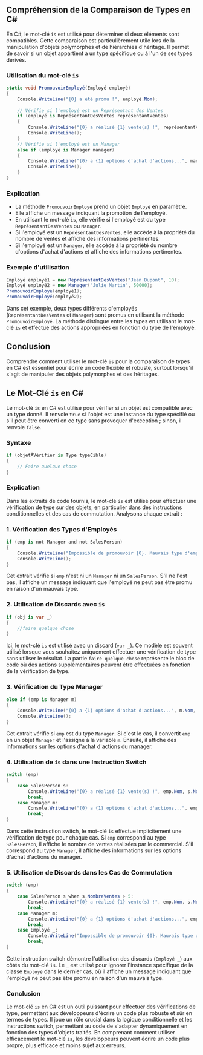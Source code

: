 ## Compréhension de la Comparaison de Types en C#

En C#, le mot-clé `is` est utilisé pour déterminer si deux éléments sont compatibles. Cette comparaison est particulièrement utile lors de la manipulation d'objets polymorphes et de hiérarchies d'héritage. Il permet de savoir si un objet appartient à un type spécifique ou à l'un de ses types dérivés.

### Utilisation du mot-clé `is`

```csharp
static void PromouvoirEmployé(Employé employé)
{
    Console.WriteLine("{0} a été promu !", employé.Nom);
    
    // Vérifie si l'employé est un Représentant des Ventes
    if (employé is ReprésentantDesVentes représentantVentes)
    {
        Console.WriteLine("{0} a réalisé {1} vente(s) !", représentantVentes.Nom, représentantVentes.NombreVentes);
        Console.WriteLine();
    }
    // Vérifie si l'employé est un Manager
    else if (employé is Manager manager)
    {
        Console.WriteLine("{0} a {1} options d'achat d'actions...", manager.Nom, manager.NombreOptionsActions);
        Console.WriteLine();
    }
}
```

### Explication

- La méthode `PromouvoirEmployé` prend un objet `Employé` en paramètre.
- Elle affiche un message indiquant la promotion de l'employé.
- En utilisant le mot-clé `is`, elle vérifie si l'employé est du type `ReprésentantDesVentes` ou `Manager`.
- Si l'employé est un `ReprésentantDesVentes`, elle accède à la propriété du nombre de ventes et affiche des informations pertinentes.
- Si l'employé est un `Manager`, elle accède à la propriété du nombre d'options d'achat d'actions et affiche des informations pertinentes.

### Exemple d'utilisation

```csharp
Employé employé1 = new ReprésentantDesVentes("Jean Dupont", 10);
Employé employé2 = new Manager("Julie Martin", 50000);
PromouvoirEmployé(employé1);
PromouvoirEmployé(employé2);
```

Dans cet exemple, deux types différents d'employés (`ReprésentantDesVentes` et `Manager`) sont promus en utilisant la méthode `PromouvoirEmployé`. La méthode distingue entre les types en utilisant le mot-clé `is` et effectue des actions appropriées en fonction du type de l'employé.

## Conclusion

Comprendre comment utiliser le mot-clé `is` pour la comparaison de types en C# est essentiel pour écrire un code flexible et robuste, surtout lorsqu'il s'agit de manipuler des objets polymorphes et des héritages.

## Le Mot-Clé `is` en C#

Le mot-clé `is` en C# est utilisé pour vérifier si un objet est compatible avec un type donné. Il renvoie `true` si l'objet est une instance du type spécifié ou s'il peut être converti en ce type sans provoquer d'exception ; sinon, il renvoie `false`.

### Syntaxe
```csharp
if (objetÀVérifier is Type typeCible)
{
    // Faire quelque chose
}
```

### Explication
Dans les extraits de code fournis, le mot-clé `is` est utilisé pour effectuer une vérification de type sur des objets, en particulier dans des instructions conditionnelles et des cas de commutation. Analysons chaque extrait :

### 1. Vérification des Types d'Employés
```csharp
if (emp is not Manager and not SalesPerson)
{
    Console.WriteLine("Impossible de promouvoir {0}. Mauvais type d'employé", emp.Nom);
    Console.WriteLine();
}
```
Cet extrait vérifie si `emp` n'est ni un `Manager` ni un `SalesPerson`. S'il ne l'est pas, il affiche un message indiquant que l'employé ne peut pas être promu en raison d'un mauvais type.

### 2. Utilisation de Discards avec `is`
```csharp
if (obj is var _)
{
    //faire quelque chose
}
```
Ici, le mot-clé `is` est utilisé avec un discard (`var _`). Ce modèle est souvent utilisé lorsque vous souhaitez uniquement effectuer une vérification de type sans utiliser le résultat. La partie `faire quelque chose` représente le bloc de code où des actions supplémentaires peuvent être effectuées en fonction de la vérification de type.

### 3. Vérification du Type Manager
```csharp
else if (emp is Manager m)
{
    Console.WriteLine("{0} a {1} options d'achat d'actions...", m.Nom, m.OptionsActions);
    Console.WriteLine();
}
```
Cet extrait vérifie si `emp` est du type `Manager`. Si c'est le cas, il convertit `emp` en un objet `Manager` et l'assigne à la variable `m`. Ensuite, il affiche des informations sur les options d'achat d'actions du manager.

### 4. Utilisation de `is` dans une Instruction Switch
```csharp
switch (emp)
{
    case SalesPerson s:
        Console.WriteLine("{0} a réalisé {1} vente(s) !", emp.Nom, s.NombreVentes);
        break;
    case Manager m:
        Console.WriteLine("{0} a {1} options d'achat d'actions...", emp.Nom, m.OptionsActions);
        break;
}
```
Dans cette instruction switch, le mot-clé `is` effectue implicitement une vérification de type pour chaque cas. Si `emp` correspond au type `SalesPerson`, il affiche le nombre de ventes réalisées par le commercial. S'il correspond au type `Manager`, il affiche des informations sur les options d'achat d'actions du manager.

### 5. Utilisation de Discards dans les Cas de Commutation
```csharp
switch (emp)
{
    case SalesPerson s when s.NombreVentes > 5:
        Console.WriteLine("{0} a réalisé {1} vente(s) !", emp.Nom, s.NombreVentes);
        break;
    case Manager m:
        Console.WriteLine("{0} a {1} options d'achat d'actions...", emp.Nom, m.OptionsActions);
        break;
    case Employé _:
        Console.WriteLine("Impossible de promouvoir {0}. Mauvais type d'employé", emp.Nom);
        break;
}
```
Cette instruction switch démontre l'utilisation des discards (`Employé _`) aux côtés du mot-clé `is`. Le `_` est utilisé pour ignorer l'instance spécifique de la classe `Employé` dans le dernier cas, où il affiche un message indiquant que l'employé ne peut pas être promu en raison d'un mauvais type.

### Conclusion
Le mot-clé `is` en C# est un outil puissant pour effectuer des vérifications de type, permettant aux développeurs d'écrire un code plus robuste et sûr en termes de types. Il joue un rôle crucial dans la logique conditionnelle et les instructions switch, permettant au code de s'adapter dynamiquement en fonction des types d'objets traités. En comprenant comment utiliser efficacement le mot-clé `is`, les développeurs peuvent écrire un code plus propre, plus efficace et moins sujet aux erreurs.